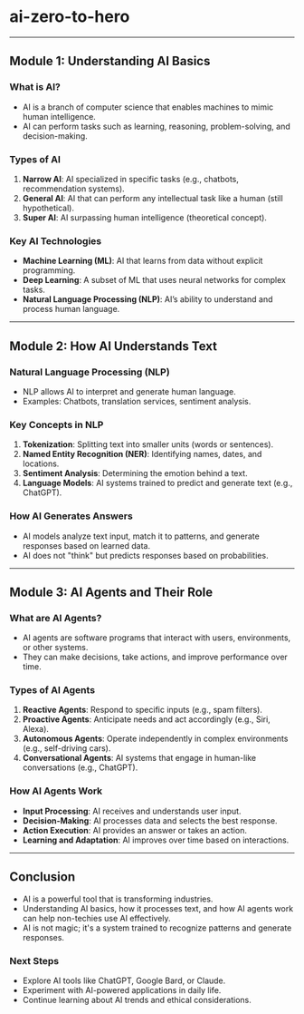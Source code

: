# ai-zero-to-hero

---

## Module 1: Understanding AI Basics
### What is AI?
- AI is a branch of computer science that enables machines to mimic human intelligence.
- AI can perform tasks such as learning, reasoning, problem-solving, and decision-making.

### Types of AI
1. **Narrow AI**: AI specialized in specific tasks (e.g., chatbots, recommendation systems).
2. **General AI**: AI that can perform any intellectual task like a human (still hypothetical).
3. **Super AI**: AI surpassing human intelligence (theoretical concept).

### Key AI Technologies
- **Machine Learning (ML)**: AI that learns from data without explicit programming.
- **Deep Learning**: A subset of ML that uses neural networks for complex tasks.
- **Natural Language Processing (NLP)**: AI’s ability to understand and process human language.

---

## Module 2: How AI Understands Text
### Natural Language Processing (NLP)
- NLP allows AI to interpret and generate human language.
- Examples: Chatbots, translation services, sentiment analysis.

### Key Concepts in NLP
1. **Tokenization**: Splitting text into smaller units (words or sentences).
2. **Named Entity Recognition (NER)**: Identifying names, dates, and locations.
3. **Sentiment Analysis**: Determining the emotion behind a text.
4. **Language Models**: AI systems trained to predict and generate text (e.g., ChatGPT).

### How AI Generates Answers
- AI models analyze text input, match it to patterns, and generate responses based on learned data.
- AI does not "think" but predicts responses based on probabilities.

---

## Module 3: AI Agents and Their Role
### What are AI Agents?
- AI agents are software programs that interact with users, environments, or other systems.
- They can make decisions, take actions, and improve performance over time.

### Types of AI Agents
1. **Reactive Agents**: Respond to specific inputs (e.g., spam filters).
2. **Proactive Agents**: Anticipate needs and act accordingly (e.g., Siri, Alexa).
3. **Autonomous Agents**: Operate independently in complex environments (e.g., self-driving cars).
4. **Conversational Agents**: AI systems that engage in human-like conversations (e.g., ChatGPT).

### How AI Agents Work
- **Input Processing**: AI receives and understands user input.
- **Decision-Making**: AI processes data and selects the best response.
- **Action Execution**: AI provides an answer or takes an action.
- **Learning and Adaptation**: AI improves over time based on interactions.

---

## Conclusion
- AI is a powerful tool that is transforming industries.
- Understanding AI basics, how it processes text, and how AI agents work can help non-techies use AI effectively.
- AI is not magic; it's a system trained to recognize patterns and generate responses.

### Next Steps
- Explore AI tools like ChatGPT, Google Bard, or Claude.
- Experiment with AI-powered applications in daily life.
- Continue learning about AI trends and ethical considerations.
